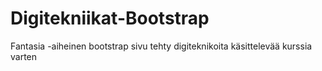 # Digitekniikat-Bootstrap
Fantasia -aiheinen bootstrap sivu tehty digiteknikoita käsittelevää kurssia varten
